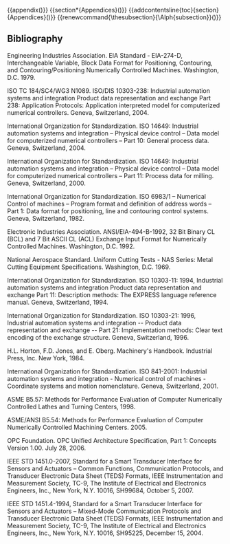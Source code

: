 {{appendix()}}
{{section*{Appendices}()}}
{{addcontentsline{toc}{section}{Appendices}()}}
{{renewcommand{\thesubsection}{\Alph{subsection}}()}}

## Bibliography

Engineering Industries Association. EIA Standard - EIA-274-D, Interchangeable Variable, Block Data Format for Positioning, Contouring, and Contouring/Positioning Numerically Controlled Machines. Washington, D.C. 1979.

ISO TC 184/SC4/WG3 N1089. ISO/DIS 10303-238: Industrial automation systems and integration  Product data representation and exchange  Part 238: Application Protocols: Application interpreted model for computerized numerical controllers. Geneva, Switzerland, 2004.

International Organization for Standardization. ISO 14649: Industrial automation systems and integration – Physical device control – Data model for computerized numerical controllers – Part 10: General process data. Geneva, Switzerland, 2004.

International Organization for Standardization. ISO 14649: Industrial automation systems and integration – Physical device control – Data model for computerized numerical controllers – Part 11: Process data for milling. Geneva, Switzerland, 2000.

International Organization for Standardization. ISO 6983/1 – Numerical Control of machines – Program format and definition of address words – Part 1: Data format for positioning, line and contouring control systems. Geneva, Switzerland, 1982.

Electronic Industries Association. ANSI/EIA-494-B-1992, 32 Bit Binary CL (BCL) and 7 Bit ASCII CL (ACL) Exchange Input Format for Numerically Controlled Machines. Washington, D.C. 1992.

National Aerospace Standard. Uniform Cutting Tests - NAS Series: Metal Cutting Equipment Specifications. Washington, D.C. 1969.

International Organization for Standardization. ISO 10303-11: 1994, Industrial automation systems and integration  Product data representation and exchange  Part 11: Description methods: The EXPRESS language reference manual. Geneva, Switzerland, 1994.

International Organization for Standardization. ISO 10303-21: 1996, Industrial automation systems and integration -- Product data representation and exchange -- Part 21: Implementation methods: Clear text encoding of the exchange structure. Geneva, Switzerland, 1996.

H.L. Horton, F.D. Jones, and E. Oberg. Machinery's Handbook. Industrial Press, Inc. New York, 1984.

International Organization for Standardization. ISO 841-2001: Industrial automation systems and integration - Numerical control of machines - Coordinate systems and motion nomenclature. Geneva, Switzerland, 2001.

ASME B5.57: Methods for Performance Evaluation of Computer Numerically Controlled Lathes and Turning Centers, 1998.

ASME/ANSI B5.54: Methods for Performance Evaluation of Computer Numerically Controlled Machining Centers. 2005.

OPC Foundation. OPC Unified Architecture Specification, Part 1: Concepts Version 1.00. July 28, 2006.

IEEE STD 1451.0-2007, Standard for a Smart Transducer Interface for Sensors and Actuators – Common Functions, Communication Protocols, and Transducer Electronic Data Sheet (TEDS) Formats, IEEE Instrumentation and Measurement Society, TC-9, The Institute of Electrical and Electronics Engineers, Inc., New York, N.Y. 10016, SH99684, October 5, 2007.

IEEE STD 1451.4-1994, Standard for a Smart Transducer Interface for Sensors and Actuators – Mixed-Mode Communication Protocols and Transducer Electronic Data Sheet (TEDS) Formats, IEEE Instrumentation and Measurement Society, TC-9, The Institute of Electrical and Electronics Engineers, Inc., New York, N.Y. 10016, SH95225, December 15, 2004. 